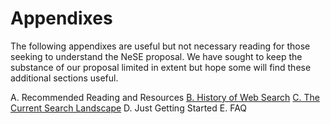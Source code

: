 # Appendixes

The following appendixes are useful but not necessary reading for those seeking to understand the NeSE proposal. We have sought to keep the substance of our proposal limited in extent but hope some will find these additional sections useful.

A. Recommended Reading and Resources
[B. History of Web Search](https://github.com/nextsearch/HistoryOfWebSearch)
[C. The Current Search Landscape](https://github.com/nextsearch/CurrentSearchLandscape)
D. Just Getting Started
E. FAQ
